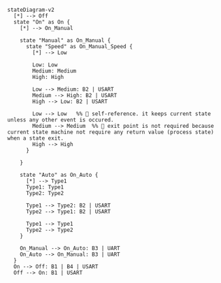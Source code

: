 <!--
# B1: Button 1 (Off)
# B2: Button 2 (Speed control in either (Auto mode | Manual mode))
# B2: Button 3 ((Auto mode | Manual mode) toggle; entry point)
# B3: Button 4 (Shutdown Timer setting: None, 3 minute, 5 minute, 7 minute)

-->

```mermaid

stateDiagram-v2
  [*] --> Off
  state "On" as On {
    [*] --> On_Manual

    state "Manual" as On_Manual {
      state "Speed" as On_Manual_Speed {
        [*] --> Low

        Low: Low
        Medium: Medium
        High: High

        Low --> Medium: B2 | USART
        Medium --> High: B2 | USART
        High --> Low: B2 | USART

        Low --> Low   %% 🚣 self-reference. it keeps current state unless any other event is occured.
        Medium --> Medium  %% 🚣 exit point is not required because current state machine not require any return value (process state) when a state exit.
        High --> High
      }

    }
    
    state "Auto" as On_Auto {
      [*] --> Type1
      Type1: Type1
      Type2: Type2

      Type1 --> Type2: B2 | USART
      Type2 --> Type1: B2 | USART

      Type1 --> Type1
      Type2 --> Type2
    }

    On_Manual --> On_Auto: B3 | UART
    On_Auto --> On_Manual: B3 | UART
  }
  On --> Off: B1 | B4 | USART
  Off --> On: B1 | USART
```